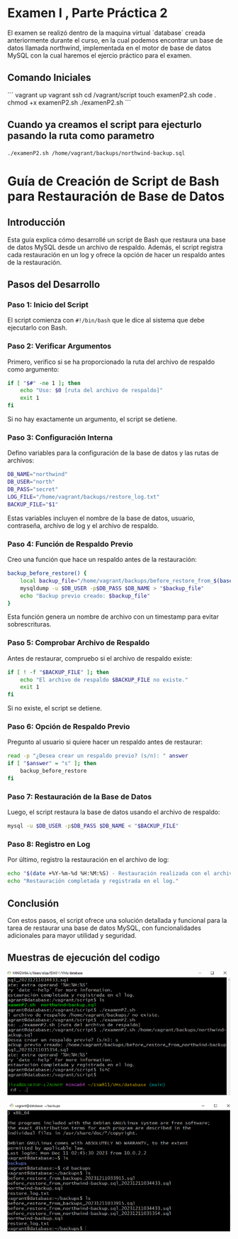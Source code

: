 # Examen I , Parte Práctica 2

El examen se realizó dentro de la maquina virtual ´database´ creada anteriormente durante el curso, en la cual podemos encontrar un base de datos llamada northwind, implementada en el motor de base de datos MySQL con la cual haremos el ejercio práctico para el examen. 

## Comando Iniciales

´´´
vagrant up
vagrant ssh
cd /vagrant/script
touch examenP2.sh
code .
chmod +x examenP2.sh
./examenP2.sh 
´´´

## Cuando ya creamos el script para  ejecturlo pasando la ruta como parametro

```
./examenP2.sh /home/vagrant/backups/northwind-backup.sql
```
# Guía de Creación de Script de Bash para Restauración de Base de Datos

## Introducción
Esta guía explica cómo desarrollé un script de Bash que restaura una base de datos MySQL desde un archivo de respaldo. Además, el script registra cada restauración en un log y ofrece la opción de hacer un respaldo antes de la restauración.

## Pasos del Desarrollo

### Paso 1: Inicio del Script
El script comienza con `#!/bin/bash` que le dice al sistema que debe ejecutarlo con Bash.

### Paso 2: Verificar Argumentos
Primero, verifico si se ha proporcionado la ruta del archivo de respaldo como argumento:
```bash
if [ "$#" -ne 1 ]; then
    echo "Uso: $0 [ruta del archivo de respaldo]"
    exit 1
fi
```
Si no hay exactamente un argumento, el script se detiene.

### Paso 3: Configuración Interna
Defino variables para la configuración de la base de datos y las rutas de archivos:
```bash
DB_NAME="northwind"
DB_USER="north"
DB_PASS="secret"
LOG_FILE="/home/vagrant/backups/restore_log.txt"
BACKUP_FILE="$1"
```
Estas variables incluyen el nombre de la base de datos, usuario, contraseña, archivo de log y el archivo de respaldo.

### Paso 4: Función de Respaldo Previo
Creo una función que hace un respaldo antes de la restauración:
```bash
backup_before_restore() {
    local backup_file="/home/vagrant/backups/before_restore_from_$(basename $BACKUP_FILE)_$(date +%Y%m%d%H%M%S).sql"
    mysqldump -u $DB_USER -p$DB_PASS $DB_NAME > "$backup_file"
    echo "Backup previo creado: $backup_file"
}
```
Esta función genera un nombre de archivo con un timestamp para evitar sobrescrituras.

### Paso 5: Comprobar Archivo de Respaldo
Antes de restaurar, compruebo si el archivo de respaldo existe:
```bash
if [ ! -f "$BACKUP_FILE" ]; then
    echo "El archivo de respaldo $BACKUP_FILE no existe."
    exit 1
fi
```
Si no existe, el script se detiene.

### Paso 6: Opción de Respaldo Previo
Pregunto al usuario si quiere hacer un respaldo antes de restaurar:
```bash
read -p "¿Desea crear un respaldo previo? (s/n): " answer
if [ "$answer" = "s" ]; then
    backup_before_restore
fi
```

### Paso 7: Restauración de la Base de Datos
Luego, el script restaura la base de datos usando el archivo de respaldo:
```bash
mysql -u $DB_USER -p$DB_PASS $DB_NAME < "$BACKUP_FILE"
```

### Paso 8: Registro en Log
Por último, registro la restauración en el archivo de log:
```bash
echo "$(date +%Y-%m-%d %H:%M:%S) - Restauración realizada con el archivo $BACKUP_FILE" >> $LOG_FILE
echo "Restauración completada y registrada en el log."
```

## Conclusión
Con estos pasos, el script ofrece una solución detallada y funcional para la tarea de restaurar una base de datos MySQL, con funcionalidades adicionales para mayor utilidad y seguridad.

## Muestras de ejecución del codigo 

![Corriendo el script de Restaución de Base de datos -- dentro /scritp](image-1.png)


![Archivo de resultados de Restauración de Base de datos --- dentro /backups](image.png)

